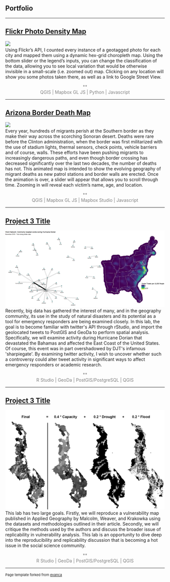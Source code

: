 ## Portfolio

---

## [Flickr Photo Density Map](/Portfolio/Maps/Flickr)
<img src="images/Flickr_Map.png"/><br>
Using Flickr’s API, I counted every instance of a geotagged photo for each city and mapped them using a dynamic hex-grid choropleth map. Using the bottom slider or the legend’s inputs, you can change the classification of the data, allowing you to see local variation that would be otherwise invisible in a small-scale (i.e. zoomed out) map. Clicking on any location will show you some photos taken there, as well as a link to Google Street View.
<p style="text-align: center; color:grey;">**<br>
QGIS | Mapbox GL JS | Python | Javascript </p>

---

## [Arizona Border Death Map](/Portfolio/Maps/Arizona-Migration)
<img src="images/Arizona_Map.png"/><br>
      Every year, hundreds of migrants perish at the Southern border as they make their way across the scorching Sonoran desert. Deaths were rare before the Clinton administration, when the border was first militarized with the use of stadium lights, thermal sensors, check points, vehicle barriers and of course, walls. These efforts have been pushing migrants to increasingly dangerous paths, and even though border crossing has decreased significantly over the last two decades, the number of deaths has not.
     This animated map is intended to show the evolving geography of migrant deaths as new patrol stations and border walls are erected. Once the animation is over, a slider will appear that allows you to scroll through time. Zooming in will reveal each victim’s name, age, and location.
     <p style="text-align: center; color:grey;">**<br>
     QGIS | Mapbox GL JS | Mapbox Studio | Javascript </p>

---

## [Project 3 Title](/Open-Source-GIS/lab9)
<img src="images/Lab9.png"/><br>
Recently, big data has gathered the interest of many, and in the geography community, its use in the study of natural disasters and its potential as a tool for emergency responders are being examined closely. In this lab, the goal is to become familiar with twitter's API through rStudio, and import the geolocated tweets to PostGIS and GeoDa to perform spatial analysis. Specifically, we will examine activity during Hurricane Dorian that devastated the Bahamas and affected the East Coast of the United States. Of course, this event was in part overshadowed by DJT's infamous 'sharpiegate'. By examining twitter activity, I wish to uncover whether such a controversy could alter tweet activity in significant ways to affect emergency responders or academic research.
<p style="text-align: center; color:grey;">**<br>
R Studio | GeoDa | PostGIS/PostgreSQL | QGIS </p>


---

## [Project 3 Title](/Open-Source-GIS/lab8)
<img src="images/Lab8.png"/><br>
This lab has two large goals. Firstly, we will reproduce a vulnerability map published in Applied Geography by Malcolm, Weaver, and Krakowka using the datasets and methodologies outlined in their article. Secondly, we will critique the methods used by the authors and discuss the broader issue of replicability in vulnerability analysis. This lab is an opportunity to dive deep into the reproducibility and replicability discussion that is becoming a hot issue in the social science community.
<p style="text-align: center; color:grey;">**<br>
R Studio | GeoDa | PostGIS/PostgreSQL | QGIS </p>

---
<p style="font-size:11px">Page template forked from <a href="https://github.com/evanca/quick-portfolio">evanca</a></p>
<!-- Remove above link if you don't want to attibute -->
